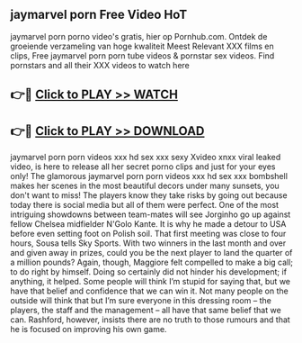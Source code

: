 ## jaymarvel porn Free Video HoT 

jaymarvel porn porno video's gratis, hier op Pornhub.com. Ontdek de groeiende verzameling van hoge kwaliteit Meest Relevant XXX films en clips,
Free jaymarvel porn porn tube videos & pornstar sex videos. Find pornstars and all their XXX videos to watch here


## 👉🔴 [Click to PLAY >> WATCH](http://us.freeplayer.one?title=jaymarvel_porn&ref=16D)

## 👉🔴 [Click to PLAY >> DOWNLOAD](http://us.freeplayer.one?title=jaymarvel_porn&ref=16D)


jaymarvel porn porn videos xxx hd sex xxx sexy Xvideo xnxx viral leaked video, is here to release all her secret porno clips and just for your eyes only! The glamorous jaymarvel porn porn videos xxx hd sex xxx bombshell makes her scenes in the most beautiful decors under many sunsets, you don't want to miss! The players know they take risks by going out because today there is social media but all of them were perfect. One of the most intriguing showdowns between team-mates will see Jorginho go up against fellow Chelsea midfielder N'Golo Kante. It is why he made a detour to USA before even setting foot on Polish soil. That first meeting was close to four hours, Sousa tells Sky Sports. With two winners in the last month and over and given away in prizes, could you be the next player to land the quarter of a million pounds? Again, though, Maggiore felt compelled to make a big call; to do right by himself. Doing so certainly did not hinder his development; if anything, it helped. Some people will think I’m stupid for saying that, but we have that belief and confidence that we can win it. Not many people on the outside will think that but I’m sure everyone in this dressing room – the players, the staff and the management – all have that same belief that we can. Rashford, however, insists there are no truth to those rumours and that he is focused on improving his own game.
